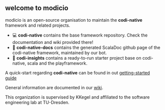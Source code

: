 ## welcome to modicio

modicio is an open-source organisation to maintain the **codi-native** framework and related projects. 

* :computer: **codi-native** contains the base framework repository. Check the documentation and wiki provided there!
* :book: **codi-native-docs** contains the generated ScalaDoc github page of the codi-native framework, maintained by our bot.
* :rocket: **codi-insights** contains a ready-to-run starter project base on codi-native, scala and the playframework.

A quick-start regarding **codi-native** can be found in out [getting-started guide](https://github.com/modicio/codi-native/wiki/Getting-Started)

General information are documented in our [wiki](https://github.com/modicio/codi-native/wiki).

This organization is supervised by KKegel and affiliated to the software engineering lab at TU-Dresden.
<!--

**Here are some ideas to get you started:**

🙋‍♀️ A short introduction - what is your organization all about?
🌈 Contribution guidelines - how can the community get involved?
👩‍💻 Useful resources - where can the community find your docs? Is there anything else the community should know?
🍿 Fun facts - what does your team eat for breakfast?
🧙 Remember, you can do mighty things with the power of [Markdown](https://docs.github.com/github/writing-on-github/getting-started-with-writing-and-formatting-on-github/basic-writing-and-formatting-syntax)
-->
